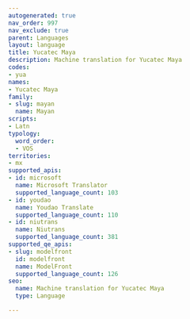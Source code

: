 ```yaml
---
autogenerated: true
nav_order: 997
nav_exclude: true
parent: Languages
layout: language
title: Yucatec Maya
description: Machine translation for Yucatec Maya
codes:
- yua
names:
- Yucatec Maya
family:
- slug: mayan
  name: Mayan
scripts:
- Latn
typology:
  word_order:
  - VOS
territories:
- mx
supported_apis:
- id: microsoft
  name: Microsoft Translator
  supported_language_count: 103
- id: youdao
  name: Youdao Translate
  supported_language_count: 110
- id: niutrans
  name: Niutrans
  supported_language_count: 381
supported_qe_apis:
- slug: modelfront
  id: modelfront
  name: ModelFront
  supported_language_count: 126
seo:
  name: Machine translation for Yucatec Maya
  type: Language

---
```


